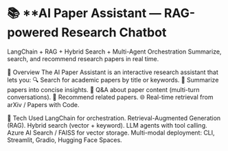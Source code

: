 # 📚 **AI Paper Assistant — RAG-powered Research Chatbot

LangChain + RAG + Hybrid Search + Multi-Agent Orchestration
Summarize, search, and recommend research papers in real time.

🚀 Overview
The AI Paper Assistant is an interactive research assistant that lets you:
🔍 Search for academic papers by title or keywords.
📝 Summarize papers into concise insights.
💬 Q&A about paper content (multi-turn conversations).
📌 Recommend related papers.
🌐 Real-time retrieval from arXiv / Papers with Code.

🧩 Tech Used
LangChain for orchestration.
Retrieval-Augmented Generation (RAG).
Hybrid search (vector + keyword).
LLM agents with tool calling.
Azure AI Search / FAISS for vector storage.
Multi-modal deployment: CLI, Streamlit, Gradio, Hugging Face Spaces.
